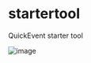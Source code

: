 # startertool
QuickEvent starter tool

![image](https://github.com/Quick-Event/startertool/assets/4949019/567b9e53-2a55-4064-b6f7-0414cd69d329)

